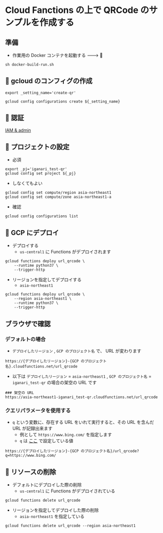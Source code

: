 # Cloud Fanctions の上で QRCode のサンプルを作成する

## 準備

+ 作業用の Docker コンテナを起動する ---> :whale:

```
sh docker-build-run.sh
```

## :whale: gcloud のコンフィグの作成

```
export _setting_name='create-qr'

gcloud config configurations create ${_setting_name}
```

## :whale: 認証


[IAM & admin](../../iam-admin/README.ja.md)


## :whale: プロジェクトの設定

+ 必須

```
export _pj='iganari_test-qr'
gcloud config set project ${_pj}
```

+ しなくてもよい

```
gcloud config set compute/region asia-northeast1
gcloud config set compute/zone asia-northeast1-a
```

+ 確認

```
gcloud config configurations list
```

## :whale: GCP にデプロイ

+ デプロイする
    + `us-central1` に Functions がデプロイされます

```
gcloud functions deploy url_qrcode \
    --runtime python37 \
    --trigger-http
```

+ リージョンを指定してデプロイする
    + `asia-northeast1`

```
gcloud functions deploy url_qrcode \
    --region asia-northeast1 \
    --runtime python37 \
    --trigger-http
```

## ブラウザで確認

### デフォルトの場合


+ `デプロイしたリージョン` , `GCP のプロジェクト名` で、 URL が変わります

```
https://{デプロイしたリージョン}-{GCP のプロジェクト名}.cloudfunctions.net/url_qrcode
```

+ 以下は `デプロイしたリージョン` = `asia-northeast1` , `GCP のプロジェクト名` = `iganari_test-qr` の場合の架空の URL です

```
### 架空の URL
https://asia-northeast1-iganari_test-qr.cloudfunctions.net/url_qrcode
```

### クエリパラメータを使用する

+ `q` という変数に、存在する URL をいれて実行すると、その URL を含んだ URL が記録出来ます
    + 例として `https://www.bing.com/` を指定します
    + `q` は [ここ](WIP) で設定している値

```
https://{デプロイしたリージョン}-{GCP のプロジェクト名}/url_qrcode?q=https://www.bing.com/
```

## :whale: リソースの削除

+ デフォルトにデプロイした際の削除
    + `us-central1` に Functions がデプロイされている

```
gcloud functions delete url_qrcode
```

+ リージョンを指定してデプロイした際の削除
    + `asia-northeast1` を指定している

```
gcloud functions delete url_qrcode --region asia-northeast1
```
